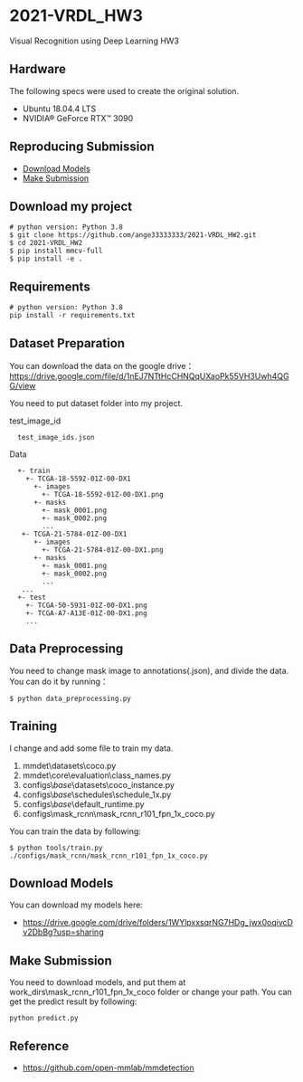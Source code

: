 # 2021-VRDL_HW3
Visual Recognition using Deep Learning HW3

##  Hardware

The following specs were used to create the original solution.

* Ubuntu 18.04.4 LTS
* NVIDIA® GeForce RTX™ 3090

## Reproducing Submission

*   [Download Models](#Download-Models)
*   [Make Submission](#Make-Submission)

## Download my project

```download
# python version: Python 3.8
$ git clone https://github.com/ange33333333/2021-VRDL_HW2.git
$ cd 2021-VRDL_HW2
$ pip install mmcv-full
$ pip install -e .
```

## Requirements

```train
# python version: Python 3.8
pip install -r requirements.txt
```

## Dataset Preparation
You can download the data on the google drive：https://drive.google.com/file/d/1nEJ7NTtHcCHNQqUXaoPk55VH3Uwh4QGG/view

You need to put dataset folder into my project.

test_image_id
```image_id
  test_image_ids.json
```

Data
```data
  +- train
    +- TCGA-18-5592-01Z-00-DX1
      +- images
        +- TCGA-18-5592-01Z-00-DX1.png
      +- masks
        +- mask_0001.png
        +- mask_0002.png
        ...
   +- TCGA-21-5784-01Z-00-DX1
      +- images
        +- TCGA-21-5784-01Z-00-DX1.png
      +- masks
        +- mask_0001.png
        +- mask_0002.png
        ...
   ...
  +- test
    +- TCGA-50-5931-01Z-00-DX1.png
    +- TCGA-A7-A13E-01Z-00-DX1.png
    ...
```
## Data Preprocessing
You need to change mask image to annotations(.json), and divide the data.
You can do it by running：

```Data Preprocessing
$ python data_preprocessing.py
```

## Training
I change and add some file to train my data.
1. mmdet\datasets\coco.py
2. mmdet\core\evaluation\class_names.py
3. configs\\_base_\\datasets\coco_instance.py
4. configs\\_base_\\schedules\schedule_1x.py
5. configs\\_base_\\default_runtime.py
6. configs\mask_rcnn\mask_rcnn_r101_fpn_1x_coco.py

You can train the data by following:

```train
$ python tools/train.py ./configs/mask_rcnn/mask_rcnn_r101_fpn_1x_coco.py
```

## Download Models

You can download my models here:

- https://drive.google.com/drive/folders/1WYlpxxsqrNG7HDg_jwx0oqivcDv2DbBg?usp=sharing

## Make Submission

You need to download models, and put them at work_dirs\mask_rcnn_r101_fpn_1x_coco folder or change your path.
You can get the predict result by following:

```train
python predict.py
```

## Reference

- https://github.com/open-mmlab/mmdetection
